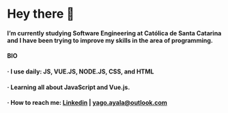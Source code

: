 # Hey there 👋

#### I’m currently studying Software Engineering at Católica de Santa Catarina and I have been trying to improve my skills in the area of programming.

#### BIO

  ####  · I use daily: JS, VUE.JS, NODE.JS, CSS, and HTML
  ####  · Learning all about JavaScript and Vue.js. 
  ####  · How to reach me: [Linkedin](www.linkedin.com/in/yagoca/) | yago.ayala@outlook.com

